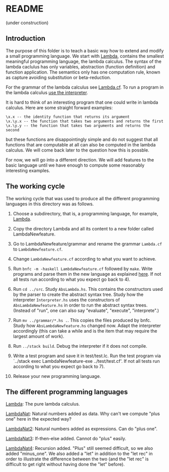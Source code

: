 # README

(under construction)

## Introduction

The purpose of this folder is to teach a basic way how to extend and modify a small programming language. We start with [Lambda](),
contains the smallest meaningful programming language, the lambda calculus. The syntax of the lambda caclulus has only variables, abstraction (function definition) and 
function application. The semantics only has one computation rule, known as capture avoiding substitution or beta-reduction.

For the grammar of the lambda calculus see [Lambda.cf](). To run a program in the lambda calculus [use the interpreter]().

It is hard to think of an interesting program that one could write in lambda calculus. Here are some straight forward examples:

    \x.x -- the identity function that returns its argument
    \x.\y.x -- the function that takes two arguments and returns the first
    \x.\y.y -- the function that takes two arguments and returns the second
    
but these functions are disappointingly simple and do not suggest that all functions that are computable at all can also be computed
in the lambda calculus. We will come back later to the question how this is possble.

For now, we will go into a different direction. We will add features to the basic language until we have enough to compute some reasonably
interesting examples.

## The working cycle

The working cycle that was used to produce all the different programming languages in this directory was as follows. 

1) Choose a subdirectory, that is, a programming language, for example, [Lambda]().

2) Copy the directory Lambda and all its content to a new folder called LambdaNewfeature.

3) Go to LambdaNewfeature/grammar and rename the grammar `Lambda.cf` to `LambdaNewfeature.cf`.

4) Change `LambdaNewfeature.cf` according to what you want to achieve.

5) Run `bnfc -m -haskell LambdaNewfeature.cf` followed by `make`. Write programs and parse them in the new language as explained [here]().
If not all tests run according to what you expect go back to 4).

6) Run `cd ../src`. Study `AbsLambda.hs`. This contains the constructors used by the parser to create the abstract syntax tree. 
Study how the interpreter `Interpreter.hs` uses the constructors of `AbsLambdaNewfeature.hs` in order to run
the abstract syntax trees. (Instead of "run", one can also say "evaluate", "execute", "interprete".)

7) Run `mv ../grammar/*.hs .`. This copies the files produced by bnfc. 
Study how `AbsLambdaNewfeature.hs` changed now. Adapt the interpreter accordingly (this can take a while and is the item that may require the largest amount of work).

8) Run `../stack build`. Debug the interpreter if it does not compile. 

9) Write a test program and save it in test/test.lc. Run the test program via `../stack exec LambdaNewfeature-exe ../test/test.cf'. 
If not all tests run according to what you expect go back to 7).

10) Release your new programming language.

## The different programming languages

[Lambda](): The pure lambda calculus.

[LambdaNat](): Natural numbers added as data. Why can't we compute "plus one" here in the expected way?

[LambdaNat2](): Natural numbers added as expressions. Can do "plus one".

[LambdaNat3](): If-then-else added. Cannot do "plus" easily.

[LambdaNat4](): Recursion added. "Plus" still seemed difficult, so we also added "minus_one". We also added a "let" in addition to the "let rec" in order to illustrate the difference between the two (and the "let rec" is difficult to get right without having done the "let" before).






